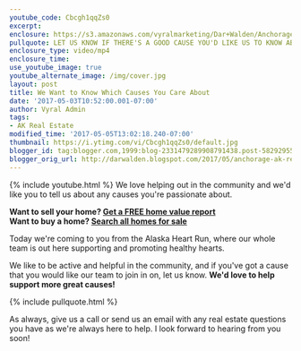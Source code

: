 ```yaml
---
youtube_code: Cbcgh1qqZs0
excerpt:
enclosure: https://s3.amazonaws.com/vyralmarketing/Dar+Walden/Anchorage%2C+AK+Real+Estate+Is+there+a+good+cause+you're+passionate+about.mp4
pullquote: LET US KNOW IF THERE'S A GOOD CAUSE YOU'D LIKE US TO KNOW ABOUT.
enclosure_type: video/mp4
enclosure_time:
use_youtube_image: true
youtube_alternate_image: /img/cover.jpg
layout: post
title: We Want to Know Which Causes You Care About
date: '2017-05-03T10:52:00.001-07:00'
author: Vyral Admin
tags:
- AK Real Estate
modified_time: '2017-05-05T13:02:18.240-07:00'
thumbnail: https://i.ytimg.com/vi/Cbcgh1qqZs0/default.jpg
blogger_id: tag:blogger.com,1999:blog-2331479289908791438.post-5829295575054913956
blogger_orig_url: http://darwalden.blogspot.com/2017/05/anchorage-ak-real-estate-is-there-good.html
---
```

{% include youtube.html %}
We love helping out in the community and we'd like you to tell us about any causes you're passionate about.

<div class="post-cta">
<strong>Want to sell your home? <a href="" target="_blank">Get a FREE home value report</a></strong><br>
<strong>Want to buy a home? <a href="" target="_blank">Search all homes for sale</a></strong>
</div>

Today we're coming to you from the Alaska Heart Run, where our whole team is out here supporting and promoting healthy hearts.

We like to be active and helpful in the community, and if you've got a cause that you would like our team to join in on, let us know. **We'd love to help support more great causes!**

{% include pullquote.html %}

As always, give us a call or send us an email with any real estate questions you have as we're always here to help. I look forward to hearing from you soon!
